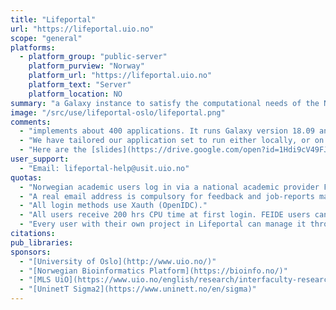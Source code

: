 ```yaml
---
title: "Lifeportal"
url: "https://lifeportal.uio.no"
scope: "general"
platforms:
  - platform_group: "public-server"
    platform_purview: "Norway"
    platform_url: "https://lifeportal.uio.no"
    platform_text: "Server"
    platform_location: NO
summary: "a Galaxy instance to satisfy the computational needs of the Norwegian research community in life sciences but also of any other user willing to use the service."
image: "/src/use/lifeportal-oslo/lifeportal.png"
comments:
  - "implements about 400 applications. It runs Galaxy version 18.09 and jobs are executed on the [Abel cluster](https://www.uio.no/english/services/it/research/hpc/abel/more/) (~650 nodes) using the slurm-drmaa library."
  - "We have tailored our application set to run either locally, or on the cluster with regard to the requested resources for the job. Resources (memory, walltime, number of tasks, number of cpus) are allocated on a per job basis which gives an exceptional flexibility to use and save requested resources. The instance is among the few in the world implementing a resource allocation management system plugged into Galaxy (and Galaxy GUI) which reserves, charges and refunds the user accounts after each executed job."
  - "Here are the [slides](https://drive.google.com/open?id=1Hdi9cV49FJ7eL4XrnJXs5kNIs68y4HJ3) with a detailed description of the login procedure."
user_support:
  - "Email: lifeportal-help@usit.uio.no"
quotas:
  - "Norwegian academic users log in via a national academic provider FEIDE. All other users may select Facebook, Twitter or Linkedin to log in."
  - "A real email address is compulsory for feedback and job-reports management."
  - "All login methods use Xauth (OpenIDC)."
  - "All users receive 200 hrs CPU time at first login. FEIDE users can then apply for a project within Lifeportal, up to 20 000 hrs. The applications are considered immediately and resources are allocated within minutes by a routine which is implemented within Lifeportal (Galaxy). All other users may write to lifeportal-help@usit.uio.no and their applications will be considered by our committee. If approved, they will be given access to common projects with larger resource allocations."
  - "Every user with their own project in Lifeportal can manage it through the menus built in the Galaxy GUI."
citations:
pub_libraries:
sponsors:
  - "[University of Oslo](http://www.uio.no/)"
  - "[Norwegian Bioinformatics Platform](https://bioinfo.no/)"
  - "[MLS UiO](https://www.uio.no/english/research/interfaculty-research-areas/mls/)"
  - "[UninetT Sigma2](https://www.uninett.no/en/sigma)"
---
```

